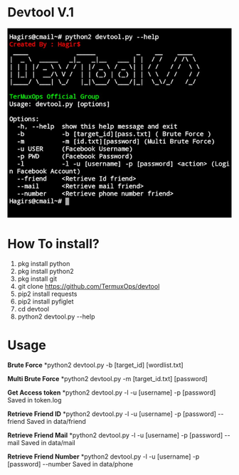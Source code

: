 # Devtool V.1
![front view](Screenshot_2020-07-08-20-26-04-122_com.termux-picsay.jpg)

# How To install?
1. pkg install python
2. pkg install python2
3. pkg install git
4. git clone https://github.com/TermuxOps/devtool
5. pip2 install requests
6. pip2 install pyfiglet
7. cd devtool
8. python2 devtool.py --help

# Usage
**Brute Force**
*python2 devtool.py -b [target_id] [wordlist.txt]

**Multi Brute Force**
*python2 devtool.py -m [target_id.txt] [password]

**Get Access token**
*python2 devtool.py -l -u [username] -p [password]
Saved in token.log

**Retrieve Friend ID**
*python2 devtool.py -l -u [username] -p [password] --friend
Saved in data/friend

**Retrieve Friend Mail**
*python2 devtool.py -l -u [username] -p [password] --mail
Saved in data/mail

**Retrieve Friend Number**
*python2 devtool.py -l -u [username] -p [password] --number
Saved in data/phone



